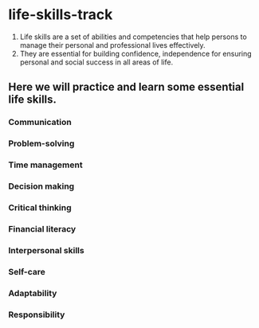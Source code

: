 # life-skills-track
1. Life skills are a set of abilities and competencies that help persons to manage their personal and professional lives effectively.
2. They are essential for building confidence, independence for ensuring personal and social success in all areas of life.
## Here we will practice and learn some essential life skills.
### Communication
### Problem-solving
### Time management
### Decision making
### Critical thinking
### Financial literacy
### Interpersonal skills
### Self-care
### Adaptability
### Responsibility
